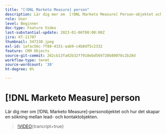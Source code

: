 ```yaml
---
title: "[!DNL Marketo Measure] person"
description: Lär dig mer om  [!DNL Marketo Measure] Person-objektet och hur det skapar en sökning mellan lead- och kontaktobjekten.
role: User
level: Beginner
doc-type: Feature Video
last-substantial-update: 2023-01-06T00:00:00Z
jira: KT-11707
thumbnail: 347230.jpeg
exl-id: 1afac56c-7f88-4331-aab9-c4b8df5c2332
feature: CRM Objects
source-git-commit: 262cb13fa02b32f7918ebd569720b80078c2b28d
workflow-type: tm+mt
source-wordcount: '38'
ht-degree: 0%

---
```


# [!DNL Marketo Measure] person

Lär dig mer om [!DNL Marketo Measure]-personobjektet och hur det skapar en sökning mellan lead- och kontaktobjekten.

>[!VIDEO](https://video.tv.adobe.com/v/347230/?learn=on){trancript=true}

